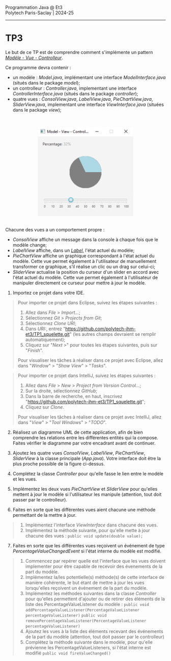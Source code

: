 Programmation Java @ Et3 \
Polytech Paris-Saclay | 2024-25

___

# TP3

Le but de ce TP est de comprendre comment s'implémente un pattern [*Modèle - Vue - Controlleur*](https://baptiste-wicht.developpez.com/tutoriels/conception/mvc/).

Ce programme devra contenir :

  - un modèle : *Model.java*, implémentant une interface *ModelInterface.java* (situés dans le package *model*);
  - un controlleur : *Controller.java*, implementant une interface *ControllerInterface.java* (situés dans le package *controller*);
  - quatre vues : *ConsolView.java*, *LabelView.java*, *PieChartView.java*, *SliderView.java*, implementant une interface *ViewInterface.java* (situées dans le package *view*);

<br><div align="center"><img src="images/mvc_app.jpg" width="300"></img></div><br>

Chacune des vues a un comportement propre :
 - *ConsolView* affiche un message dans la console à chaque fois que le modèle change;
 - *LabelView* affiche, dans un [*Label*](https://docs.oracle.com/javase/8/javafx/api/javafx/scene/control/Label.html), l'état actuel du modèle;
 - *PieChartView* affiche un graphique correspondant à l'état actuel du modèle. Cette vue permet également à l'utilisateur de manuellement transformer ce graphique, s'il réalise un clic ou un drag sur celui-ci;
 - *SliderView* actualise la position du curseur d'un slider en accord avec l'état actuel du modèle. Cette vue permet également à l'utilisateur de manipuler directement ce curseur pour mettre à jour le modèle.

1. Importez ce projet dans votre IDE.

> Pour importer ce projet dans Eclipse, suivez les étapes suivantes :
>   1) Allez dans *File* > *Import...*;
>   2) Sélectionnez *Git* > *Projects from Git*;
>   3) Sélectionnez *Clone URI*;
>   4) Dans *URI:*, entrez "https://github.com/polytech-ihm-et3/TP1_squelette.git" (les autres champs devraient se remplir automatiquement);
>   5) Cliquez sur "*Next >*" pour toutes les étapes suivantes, puis sur "*Finish*".
>   
> Pour visualiser les tâches à réaliser dans ce projet avec Eclipse, allez dans "*Window*" > "*Show View*" > "*Tasks*".

> Pour importer ce projet dans IntelliJ, suivez les étapes suivantes :
>   1) Allez dans *File* > *New* > *Project from Version Control...*;
>   2) Sur la droite, sélectionnez *GitHub*;
>   3) Dans la barre de recherche, en haut, inscrivez "https://github.com/polytech-ihm-et3/TP1_squelette.git";
>   4) Cliquez sur *Clone*.
>   
> Pour visualiser les tâches à réaliser dans ce projet avec IntelliJ, allez dans "*View*" > "*Tool Windows*" > "*TODO*".

2. Réalisez un diagramme UML de cette application, afin de bien comprendre les relations entre les différentes entités qui la compose. Faites vérifier le diagramme par votre encadrant avant de continuer.

3. Ajoutez les quatre vues *ConsolView*, *LabelView*, *PieChartView*, *SliderView* à la classe principale (*App.java*). Votre interface doit être la plus proche possible de la figure ci-dessus.

4. Complétez la classe *Controller* pour qu'elle fasse le lien entre le modèle et les vues.

5. Implémentez les deux vues *PieChartView* et *SliderView* pour qu'elles mettent à jour le modèle si l'utilisateur les manipule (attention, tout doit passer par le controlleur).

6. Faites en sorte que les différentes vues aient chacune une méthode permettant de la mettre à jour.

> 1) Implémentez l'interface *ViewInterface* dans chacune des vues.
> 2) Implémentez la méthode suivante, pour qu'elle mette à jour chacune des vues :
> `public void update(double value);`

7. Faites en sorte que les différentes vues reçoivent un événement de type *PercentageValueChangedEvent* si l'état interne du modèle est modifié.

> 1) Commencez par repérer quelle est l'interface que les vues doivent implementer pour être capable de recevoir des évenements de la part du modèle.
> 2) Implémentez la/les potentielle(s) méthode(s) de cette interface de manière cohérente, le but étant de mettre à jour les vues lorsqu'elles reçoivent un événement de la part du modèle.
> 3) Implémentez les méthodes suivantes dans la classe *Controller* pour qu'elles permettent d'ajouter ou de retirer des éléments de la liste des PercentageValueListener du modèle :
> `public void addPercentageValueListener(PercentageValueListener percentageValueListener)`
> `public void removePercentageValueListener(PercentageValueListener percentageValueListener)`
> 4) Ajoutez les vues à la liste des éléments recevant des événements de la part du modèle (attention, tout doit passer par le controlleur)
> 5) Complétez la méthode suivante dans le modèle, pour qu'elle prévienne les PercentageValueListeners, si l'état interne est modifié
> `public void fireValueChanged()`
